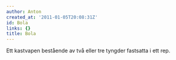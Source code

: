 ```yaml
---
author: Anton
created_at: '2011-01-05T20:08:31Z'
id: Bola
links: {}
title: Bola
---
```


Ett kastvapen bestående av två eller tre tyngder fastsatta i ett rep.
